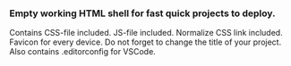 ### Empty working HTML shell for fast quick projects to deploy.
Contains CSS-file included. 
JS-file included.
Normalize CSS link included.
Favicon for every device.
Do not forget to change the title of your project. 
Also contains .editorconfig for VSCode.